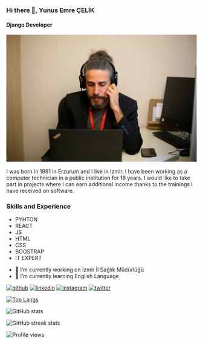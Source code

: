 ### Hi there 👋, Yunus Emre ÇELİK
#### Django Developer
![Django Developer](https://github.com/Yalanguz/yalanguz.github.io/blob/main/img/prfl2.JPG?raw=true)

I was born in 1981 in Erzurum and I live in Izmir. I have been working as a computer technician in a public institution for 18 years. I would like to take part in projects where I can earn additional income thanks to the trainings I have received on software.

### Skills and Experience
* PYHTON
* REACT
* JS
* HTML
* CSS
* BOOSTRAP
* IT EXPERT

- 🔭 I’m currently working on İzmir İl Sağlık Müdürlüğü 
- 🌱 I’m currently learning English Language 


[<img src='https://cdn.jsdelivr.net/npm/simple-icons@3.0.1/icons/github.svg' alt='github' height='40'>](https://github.com/Yalanguz)  [<img src='https://cdn.jsdelivr.net/npm/simple-icons@3.0.1/icons/linkedin.svg' alt='linkedin' height='40'>](https://www.linkedin.com/in/yunusemrece/)  [<img src='https://cdn.jsdelivr.net/npm/simple-icons@3.0.1/icons/instagram.svg' alt='instagram' height='40'>](https://www.instagram.com/y.emre.ce/)  [<img src='https://cdn.jsdelivr.net/npm/simple-icons@3.0.1/icons/twitter.svg' alt='twitter' height='40'>](https://twitter.com/masalx)  

[![Top Langs](https://github-readme-stats.vercel.app/api/top-langs/?username=Yalanguz)](https://github.com/anuraghazra/github-readme-stats)

![GitHub stats](https://github-readme-stats.vercel.app/api?username=Yalanguz&show_icons=true)  

![GitHub streak stats](https://streak-stats.demolab.com/?user=Yalanguz)  

![Profile views](https://gpvc.arturio.dev/Yalanguz)  

